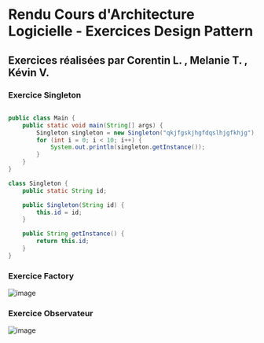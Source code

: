# Rendu Cours d'Architecture Logicielle - Exercices Design Pattern

## Exercices réalisées par Corentin L. , Melanie T. , Kévin V.

### Exercice Singleton

```java

public class Main {
    public static void main(String[] args) {
        Singleton singleton = new Singleton("qkjfgskjhgfdqslhjgfkhjg");
        for (int i = 0; i < 10; i++) {
            System.out.println(singleton.getInstance());
        }
    }
}

class Singleton {
    public static String id;

    public Singleton(String id) {
        this.id = id;
    }

    public String getInstance() {
        return this.id;
    }
}

```

### Exercice Factory

![image](https://user-images.githubusercontent.com/57954853/203750560-12e3211b-5dd6-46de-a66a-c2977273f263.png)

### Exercice Observateur

![image](https://user-images.githubusercontent.com/57954853/203797766-db3fcb73-8274-497f-b62b-5397528b92dd.png)

